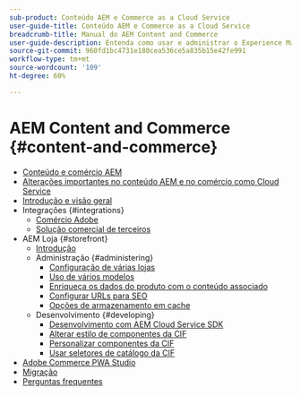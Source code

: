 ```yaml
---
sub-product: Conteúdo AEM e Commerce as a Cloud Service
user-guide-title: Conteúdo AEM e Commerce as a Cloud Service
breadcrumb-title: Manual do AEM Content and Commerce
user-guide-description: Entenda como usar e administrar o Experience Manager Content and Commerce as a Cloud Service.
source-git-commit: 960fd1bc4731e180cea536ce5a835b15e42fe991
workflow-type: tm+mt
source-wordcount: '109'
ht-degree: 60%

---
```



# AEM Content and Commerce {#content-and-commerce}

+ [Conteúdo e comércio AEM](/help/commerce-cloud/home.md)
+ [Alterações importantes no conteúdo AEM e no comércio como Cloud Service](changes.md)
+ [Introdução e visão geral](introduction.md)
+ Integrações {#integrations}
   + [Comércio Adobe](integrating/magento.md)
   + [Solução comercial de terceiros](integrating/third-party.md)
+ AEM Loja {#storefront}
   + [Introdução](getting-started.md)
   + Administração {#administering}
      + [Configuração de várias lojas](configuring/multi-store-setup.md)
      + [Uso de vários modelos](configuring/multi-template-usage.md)
      + [Enriqueça os dados do produto com o conteúdo associado](configuring/enrich-product-associated-content.md)
      + [Configurar URLs para SEO](configuring/advanced-url-configuration.md)
      + [Opções de armazenamento em cache](configuring/caching.md)
   + Desenvolvimento {#developing}
      + [Desenvolvimento com AEM Cloud Service SDK](develop.md)
      + [Alterar estilo de componentes da CIF](customizing/style-cif-component.md)
      + [Personalizar componentes da CIF](customizing/customize-cif-components.md)
      + [Usar seletores de catálogo da CIF](customizing/use-cif-pickers.md)
+ [Adobe Commerce PWA Studio](/help/commerce-cloud/pwa-studio/getting-started.md)
+ [Migração](migration.md)
+ [Perguntas frequentes](faq.md)

